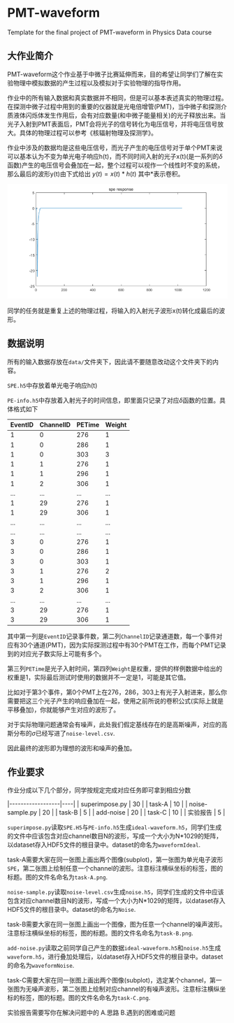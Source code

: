 # PMT-waveform

Template for the final project of PMT-waveform in Physics Data course

## 大作业简介

PMT-waveform这个作业基于中微子比赛延伸而来，目的希望让同学们了解在实验物理中模拟数据的产生过程以及模拟对于实验物理的指导作用。

作业中的所有输入数据和真实数据并不相同，但是可以基本表述真实的物理过程。在探测中微子过程中用到的重要的仪器就是光电倍增管(PMT)，当中微子和探测介质液体闪烁体发生作用后，会有对应数量(和中微子能量相关)的光子释放出来。当光子入射到PMT表面后，PMT会将光子的信号转化为电压信号，并将电压信号放大。具体的物理过程可以参考《核辐射物理及探测学》。

作业中涉及的数据均是这些电压信号，而光子产生的电压信号对于单个PMT来说可以基本认为不变为单光电子响应h(t)，而不同时间入射的光子x(t)(是一系列的$\delta$函数)产生的电压信号会叠加在一起，整个过程可以视作一个线性时不变的系统，那么最后的波形y(t)由下式给出
$y(t)=x(t)*h(t)$
其中*表示卷积。

![h(t)](data/SPEResponse.png)

同学的任务就是重复上述的物理过程，将输入的入射光子波形x(t)转化成最后的波形。

## 数据说明

所有的输入数据存放在`data/`文件夹下，因此请不要随意改动这个文件夹下的内容。

`SPE.h5`中存放着单光电子响应h(t)

`PE-info.h5`中存放着入射光子的时间信息，即里面只记录了对应$\delta$函数的位置。具体格式如下


| EventID | ChannelID | PETime | Weight |
|---------|-----------|--------|--------|
|    1    |     0     |   276  |    1   |
|    1    |     0     |   286  |    1   |
|    1    |     0     |   303  |    3   |
|    1    |     1     |   276  |    1   |
|    1    |     1     |   296  |    1   |
|    1    |     2     |   306  |    1   |
|...|...|...|...|
|    1    |     29    |   276  |    1   |
|    1    |     29    |   306  |    1   |
|...|...|...|...|
|...|...|...|...|
|    3    |     0     |   276  |    1   |
|    3    |     0     |   286  |    1   |
|    3    |     0     |   303  |    1   |
|    3    |     1     |   276  |    2   |
|    3    |     1     |   296  |    1   |
|    3    |     2     |   306  |    1   |
|...|...|...|...|
|    3    |     29    |   276  |    1   |
|    3    |     29    |   306  |    1   |

其中第一列是`EventID`记录事件数，第二列`ChannelID`记录通道数，每一个事件对应有30个通道(PMT)，因为实际探测过程中有30个PMT在工作，而每个PMT记录到的对应光子数实际上可能有多个。

第三列`PETime`是光子入射时间，第四列`Weight`是权重，提供的样例数据中给出的权重是1，实际最后测试时使用的数据并不一定是1，可能是其它值。

比如对于第3个事件，第0个PMT上在276，286，303上有光子入射进来，那么你需要把这三个光子产生的响应叠加在一起，使用之前所说的卷积公式(实际上就是平移叠加)，你就能够产生对应的波形了。



对于实际物理问题通常会有噪声，此处我们假定基线存在的是高斯噪声，对应的高斯分布的$\sigma$已经写进了`noise-level.csv`.

因此最终的波形即为理想的波形和噪声的叠加。
## 作业要求

作业分成以下几个部分，同学按规定完成对应任务即可拿到相应分数

|------------------|----|
|  superimpose.py  | 30 |
|  task-A          | 10 |
|  noise-sample.py | 20 |
|  task-B          | 5  |
|  add-noise       | 20 |
|  task-C          | 10 |
|  实验报告         | 5  |

`superimpose.py`读取`SPE.H5`与`PE-info.h5`生成`ideal-waveform.h5`，同学们生成的文件中应该包含对应channel数目N的波形，写成一个大小为N*1029的矩阵，以dataset存入HDF5文件的根目录中。dataset的命名为`waveformIdeal`.

task-A需要大家在同一张图上画出两个图像(subplot)，第一张图为单光电子波形`SPE`，第二张图上绘制任意一个channel的波形。注意标注横纵坐标的标签，图的标题。图的文件名命名为`task-A.png`.

`noise-sample.py`读取`noise-level.csv`生成`noise.h5`，同学们生成的文件中应该包含对应channel数目N的波形，写成一个大小为N*1029的矩阵，以dataset存入HDF5文件的根目录中。dataset的命名为`Noise`.

task-B需要大家在同一张图上画出一个图像，图为任意一个channel的噪声波形。注意标注横纵坐标的标签，图的标题。图的文件名命名为`task-B.png`.

`add-noise.py`读取之前同学自己产生的数据`ideal-waveform.h5`和`noise.h5`生成`waveform.h5`，进行叠加处理后，以dataset存入HDF5文件的根目录中。dataset的命名为`waveformNoise`.

task-C需要大家在同一张图上画出两个图像(subplot)，选定某个channel，第一张图为无噪声波形，第二张图上绘制对应channel的有噪声波形。注意标注横纵坐标的标签，图的标题。图的文件名命名为`task-C.png`.

实验报告需要写你在解决问题中的
A.思路
B.遇到的困难或问题